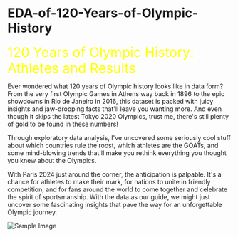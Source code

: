 # EDA-of-120-Years-of-Olympic-History

<span style="color:yellow; font-size:30px">120 Years of Olympic History: Athletes and Results</span>

Ever wondered what 120 years of Olympic history looks like in data form? From the very first Olympic Games in Athens way back in 1896 to the epic showdowns in Rio de Janeiro in 2016, this dataset is packed with juicy insights and jaw-dropping facts that'll leave you wanting more. And even though it skips the latest Tokyo 2020 Olympics, trust me, there's still plenty of gold to be found in these numbers!

Through exploratory data analysis, I've uncovered some seriously cool stuff about which countries rule the roost, which athletes are the GOATs, and some mind-blowing trends that'll make you rethink everything you thought you knew about the Olympics.

With Paris 2024 just around the corner, the anticipation is palpable. It's a chance for athletes to make their mark, for nations to unite in friendly competition, and for fans around the world to come together and celebrate the spirit of sportsmanship. With the data as our guide, we might just uncover some fascinating insights that pave the way for an unforgettable Olympic journey.

![Sample Image](https://www.usnews.com/object/image/0000018d-469b-d90e-a9dd-6f9f0db40000/5a38eca1ca8d458f9ba5e1d48e797dbcParis-Medal_Table_Forecast_42407.jpg?update-time=1706252639000&size=responsive640)
